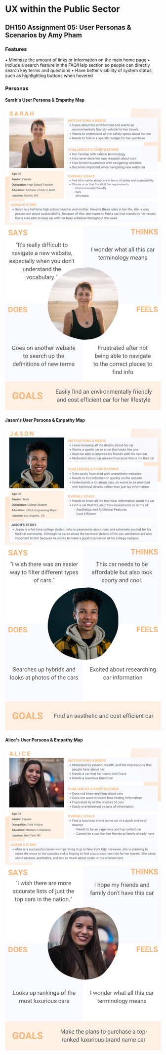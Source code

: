 # UX within the Public Sector 
## DH150 Assignment 05: User Personas & Scenarios by Amy Pham

### Features
• Minimize the amount of links or information on the main home page 
• Include a search feature in the FAQ/Help section so people can directly search key terms and questions 
• Have better visibility of system status, such as highlighting buttons when hovered 

### Personas 

#### Sarah's User Persona & Empathy Map 
<img src="./Persona - Sarah.png"> 
<img src="./Empathy Map - Sarah.png"> 


#### Jason's User Persona & Empathy Map 
<img src="./Persona - Jason.png"> 
<img src="./Empathy Map - Jason.png"> 


#### Alice's User Persona & Empathy Map 
<img src="./Persona - Alice.png"> 
<img src="./Empathy Map - Alice.png"> 

